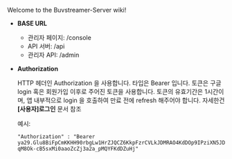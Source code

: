 Welcome to the Buvstreamer-Server wiki!



* **BASE URL**

    - 관리자 페이지: /console
    - API 서버: /api
    - 관리자 API: /admin

* **Authorization**
    
    HTTP 헤더인 Authorization 을 사용합니다. 타입은 Bearer 입니다.
    토큰은 구글 login 혹은 회원가입 이후로 주어진 토큰을 사용합니다.
    토큰의 유효기간은 1시간이며, 앱 내부적으로 login 을 호출하여 만료 전에 refresh 해주어야 합니다.
    자세한건 **[사용자]로그인** 문서 참조
    
    예시:
    ```
    "Authorization" : "Bearer ya29.Glu8BiFpCmKKHH90rbgLw1HrZJQCZ6KkpFzrCVLkJDMRAO4KdDOp9IPziXN5JDvZrh9tXRAdaaRcLLGe27sSJ-qM8Ok-cB5sxMi0aaoZcZj3a2a_pMQYFKdDZuHj"
    ```
    






